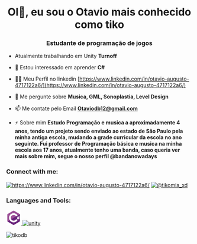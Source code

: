 <h1 align="center"> OI👋, eu sou o Otavio mais conhecido como tiko</h1>
<h3 align="center">Estudante de programação de jogos</h3>

- Atualmente trabalhando em Unity **Turnoff**

- 🌱 Estou interessado em aprender **C#**

- 👨‍💻 Meu Perfil no linkedin [https://www.linkedin.com/in/otavio-augusto-4717122a6/](https://www.linkedin.com/in/otavio-augusto-4717122a6/)

- 💬 Me pergunte sobre **Musica, GML, Sonoplastia, Level Design**

- 📫 Me contate pelo Email **Otaviodb12@gmail.com**

- ⚡ Sobre mim **Estudo Programação e musica a aproximadamente 4 anos, tendo um projeto sendo enviado ao estado de São Paulo pela minha antiga escola, mudando a grade curricular da escola no ano seguinte. Fui professor de Programação básica e musica na minha escola aos 17 anos, atualmente tenho uma banda, caso queria ver mais sobre mim, segue o nosso perfil @bandanowadays**

<h3 align="left">Connect with me:</h3>
<p align="left">
<a href="https://linkedin.com/in/https://www.linkedin.com/in/otavio-augusto-4717122a6/" target="blank"><img align="center" src="https://raw.githubusercontent.com/rahuldkjain/github-profile-readme-generator/master/src/images/icons/Social/linked-in-alt.svg" alt="https://www.linkedin.com/in/otavio-augusto-4717122a6/" height="30" width="40" /></a>
<a href="https://instagram.com/@tikomia_xd" target="blank"><img align="center" src="https://raw.githubusercontent.com/rahuldkjain/github-profile-readme-generator/master/src/images/icons/Social/instagram.svg" alt="@tikomia_xd" height="30" width="40" /></a>
</p>

<h3 align="left">Languages and Tools:</h3>
<p align="left"> <a href="https://www.w3schools.com/cs/" target="_blank" rel="noreferrer"> <img src="https://raw.githubusercontent.com/devicons/devicon/master/icons/csharp/csharp-original.svg" alt="csharp" width="40" height="40"/> </a> <a href="https://unity.com/" target="_blank" rel="noreferrer"> <img src="https://www.vectorlogo.zone/logos/unity3d/unity3d-icon.svg" alt="unity" width="40" height="40"/> </a> </p>

<p><img align="center" src="https://github-readme-stats.vercel.app/api/top-langs?username=tikodb&show_icons=true&locale=en&layout=compact" alt="tikodb" /></p>


<!---

- 👋 Ola eu sou o Otavio mais conhecido como @tikodb
- 👀 Estou interessado em sonoplastia e programação em C#
- 🌱 Estou estudando o motor grafico Unity
- 📫 voce pode ter um contato comigo pelo meu instagram @tikomia_xd
  


tikodb/tikodb is a ✨ special ✨ repository because its `README.md` (this file) appears on your GitHub profile.
You can click the Preview link to take a look at your changes.
--->
